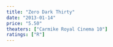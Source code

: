 ```yaml
---
title: "Zero Dark Thirty"
date: "2013-01-14"
price: "5.50"
theaters: ["Carmike Royal Cinema 10"]
ratings: ["R"]
---
```

